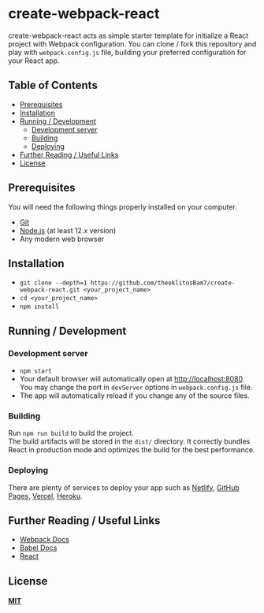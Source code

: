 # create-webpack-react

create-webpack-react acts as simple starter template for initialize a React project with Webpack configuration. You can clone / fork this repository and play with `webpack.config.js` file, building your preferred configuration for your React app.

## Table of Contents

- [Prerequisites](#prerequisites)
- [Installation](#installation)
- [Running / Development](#running-development)
  - [Development server](#dev-server)
  - [Building](#building)
  - [Deploying](#deploying)
- [Further Reading / Useful Links](#further-reading)
- [License](#license)

## Prerequisites

You will need the following things properly installed on your computer.

- [Git](https://git-scm.com/)
- [Node.js](https://nodejs.org/) (at least 12.x version)
- Any modern web browser

## Installation

- `git clone --depth=1 https://github.com/theoklitosBam7/create-webpack-react.git <your_project_name>`
- `cd <your_project_name>`
- `npm install`

## Running / Development

### Development server

- `npm start`
- Your default browser will automatically open at [http://localhost:8080](http://localhost:8080). You may change the port in `devServer` options in `webpack.config.js` file.
- The app will automatically reload if you change any of the source files.

### Building

Run `npm run build` to build the project. <br />
The build artifacts will be stored in the `dist/` directory. It correctly bundles React in production mode and optimizes the build for the best performance.

### Deploying

There are plenty of services to deploy your app such as [Netlify](https://www.netlify.com/), [GitHub Pages](https://pages.github.com/), [Vercel](https://vercel.com/), [Heroku](https://www.heroku.com/).

## Further Reading / Useful Links

- [Webpack Docs](https://v4.webpack.js.org/concepts/)
- [Babel Docs](https://babeljs.io/docs/en/)
- [React](https://reactjs.org/)

## License

#### [MIT](./LICENSE)
